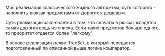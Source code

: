 Моя реализация классического жадного алгоритма, суть которого - наполнить рюкзак предметами от дорогих к дешевым.

Суть реализации заключается в том, что сначала в рюкзак кладется самая дорогая вещь из списка. Если таких
предметов больше одного, то приоритет отдается более "легкому".

В основе реализации лежит TreeSet, в который передается подготовленный по описанной выше логике компаратор.